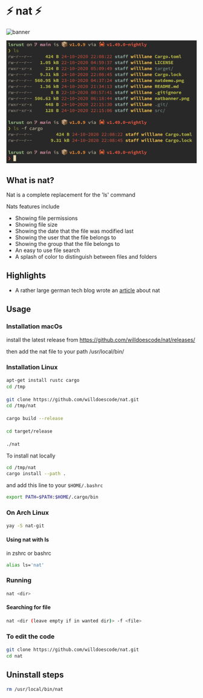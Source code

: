 # ⚡️ nat ⚡️

![banner](natbanner.png)

![demo](natdemo.png)

## What is nat?

Nat is a complete replacement for the 'ls' command

Nats features include

- Showing file permissions
- Showing file size
- Showing the date that the file was modified last
- Showing the user that the file belongs to 
- Showing the group that the file belongs to
- An easy to use file search
- A splash of color to distinguish between files and folders


## Highlights

- A rather large german tech blog wrote an [article](https://www.heise.de/news/In-Rust-geschrieben-und-uebersichtlicher-nat-will-ls-ersetzen-4937429.html) about nat

## Usage

### Installation macOs

install the latest release from
https://github.com/willdoescode/nat/releases/

then add the nat file to your path
/usr/local/bin/

### Installation Linux
```bash
apt-get install rustc cargo
cd /tmp

git clone https://github.com/willdoescode/nat.git
cd /tmp/nat

cargo build --release

cd target/release

./nat
```

To install nat locally
```bash
cd /tmp/nat
cargo install --path .
```
and add this line to your `$HOME/.bashrc`

```bash
export PATH=$PATH:$HOME/.cargo/bin
```

### On Arch Linux
```bash
yay -S nat-git
```

#### Using nat with ls

in zshrc or bashrc
```bash
alias ls='nat'
```

### Running

```bash
nat <dir>
```

#### Searching for file

```bash
nat <dir (leave empty if in wanted dir)> -f <file>
```

### To edit the code

```bash
git clone https://github.com/willdoescode/nat.git
cd nat
```

## Uninstall steps

```bash
rm /usr/local/bin/nat
```
